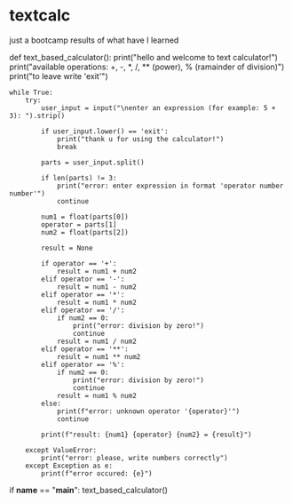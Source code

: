 # textcalc
just a bootcamp results of what have I learned







def text_based_calculator():
    print("hello and welcome to text calculator!")
    print("available operations: +, -, *, /, ** (power), % (ramainder of division)")
    print("to leave write 'exit'")
    
    while True:
        try:
            user_input = input("\nenter an expression (for example: 5 + 3): ").strip()
            
            if user_input.lower() == 'exit':
                print("thank u for using the calculator!")
                break
            
            parts = user_input.split()
            
            if len(parts) != 3:
                print("error: enter expression in format 'operator number number'")
                continue
            
            num1 = float(parts[0])
            operator = parts[1]
            num2 = float(parts[2])
            
            result = None
            
            if operator == '+':
                result = num1 + num2
            elif operator == '-':
                result = num1 - num2
            elif operator == '*':
                result = num1 * num2
            elif operator == '/':
                if num2 == 0:
                    print("error: division by zero!")
                    continue
                result = num1 / num2
            elif operator == '**':
                result = num1 ** num2
            elif operator == '%':
                if num2 == 0:
                    print("error: division by zero!")
                    continue
                result = num1 % num2
            else:
                print(f"error: unknown operator '{operator}'")
                continue
            
            print(f"result: {num1} {operator} {num2} = {result}")
            
        except ValueError:
            print("error: please, write numbers correctly")
        except Exception as e:
            print(f"error occured: {e}")

if __name__ == "__main__":
    text_based_calculator()
